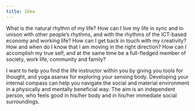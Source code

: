 ```yaml
---
title: Idea
---
```


What is the natural rhythm of my life? How can I live my life in sync and in unison with other people’s rhythms, and with the rhythms of the ICT-based economy and working life? How can I get back in touch with my creativity? How and when do I know that I am moving in the right direction? How can I accomplish my true self, and at the same time be a full-fledged member of society, work life, community and family?

I want to help you find the life instructor within you by giving you tools for thought, and yoga asanas for exploring your sensing body. Developing your internal compass can help you navigate the social and material environment in a physically and mentally beneficial way. The aim is an independent person, who feels good in his/her body and in his/her immediate social surroundings. 
